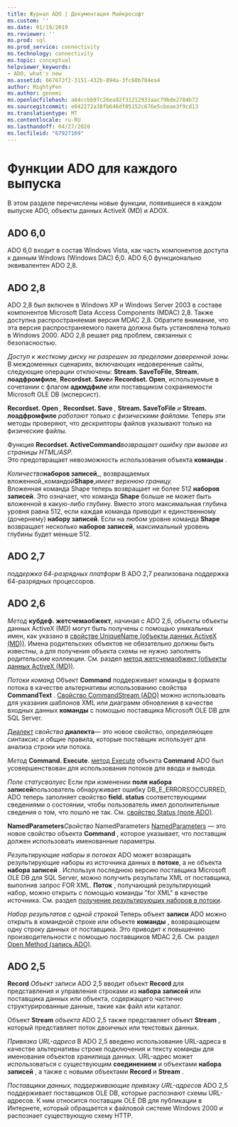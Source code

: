 ```yaml
---
title: Журнал ADO | Документация Майкрософт
ms.custom: ''
ms.date: 01/19/2019
ms.reviewer: ''
ms.prod: sql
ms.prod_service: connectivity
ms.technology: connectivity
ms.topic: conceptual
helpviewer_keywords:
- ADO, what's new
ms.assetid: 667673f2-3151-432b-894a-3fc60b704ea4
author: MightyPen
ms.author: genemi
ms.openlocfilehash: a84ccbb97c26ea92f31212933aac79bde2784b72
ms.sourcegitcommit: e042272a38fb646df05152c676e5cbeae3f9cd13
ms.translationtype: MT
ms.contentlocale: ru-RU
ms.lasthandoff: 04/27/2020
ms.locfileid: "67927169"
---
```

# <a name="ado-features-for-each-release"></a>Функции ADO для каждого выпуска

В этом разделе перечислены новые функции, появившиеся в каждом выпуске ADO, объекты данных ActiveX (MD) и ADOX.

## <a name="ado-60"></a>ADO 6,0

 ADO 6,0 входит в состав Windows Vista, как часть компонентов доступа к данным Windows (Windows DAC) 6,0. ADO 6,0 функционально эквивалентен ADO 2,8.

## <a name="ado-28"></a>ADO 2,8

 ADO 2,8 был включен в Windows XP и Windows Server 2003 в составе компонентов Microsoft Data Access Components (MDAC) 2,8. Также доступна распространяемая версия MDAC 2,8. Обратите внимание, что эта версия распространяемого пакета должна быть установлена только в Windows 2000. ADO 2,8 решает ряд проблем, связанных с безопасностью.

 *Доступ к жесткому диску не разрешен за пределами доверенной зоны.*
В междоменных сценариях, включающих недоверенные сайты, следующие операции отключены: **Stream. SaveToFile**, **Stream. лоадфромфиле**, **Recordset. Save**и **Recordset. Open**, используемые в сочетании с флагом **адкмдфиле** или поставщиком сохраняемости Microsoft OLE DB (мсперсист).

 **Recordset. Open** _,_  **Recordset. Save** _,_  **Stream. SaveToFile** _и_  **Stream. лоадфромфиле**  _работают только с физическими файлами._
Теперь эти методы проверяют, что дескрипторы файлов указывают только на физические файлы.

 Функция **Recordset. ActiveCommand**_возвращает ошибку при вызове из страницы HTML/ASP._  
Это предотвращает невозможность использования объекта **команды** .

 _Количество_**наборов записей**_, возвращаемых вложенной_командой**Shape**,_имеет верхнюю границу._        
Вложенная команда Shape теперь возвращает не более 512 **наборов записей**. Это означает, что команда **Shape** больше не может быть вложенной в какую-либо глубину. Вместо этого максимальная глубина уровня равна 512, если каждая команда приводит к единственному (дочернему) **набору записей**. Если на любом уровне команда **Shape** возвращает несколько **наборов записей**, максимальный уровень глубины будет меньше 512.

## <a name="ado-27"></a>ADO 2,7

 *поддержка 64-разрядных платформ* В ADO 2,7 реализована поддержка 64-разрядных процессоров.

## <a name="ado-26"></a>ADO 2,6

 _Метод_ **кубдеф. жетсчемаобжект**, начиная с ADO 2,6, объекты объекты данных ActiveX (MD) могут быть получены с помощью уникальных имен, как указано в [свойстве UniqueName (объекты данных ActiveX (MD))](../../ado/reference/ado-md-api/uniquename-property-ado-md.md).   Имена родительских объектов не обязательно должны быть известны, а для получения объекта схемы не нужно заполнять родительские коллекции. См. раздел [метод жетсчемаобжект (объекты данных ActiveX (MD))](../../ado/reference/ado-md-api/getschemaobject-method-ado-md.md).

 *Потоки команд* Объект **Command** поддерживает команды в формате потока в качестве альтернативы использованию свойства **CommandText** . [Свойство CommandStream (ADO)](../../ado/reference/ado-api/commandstream-property-ado.md) можно использовать для указания шаблонов XML или диаграмм обновления в качестве входных данных **команды** с помощью поставщика Microsoft OLE DB для SQL Server.

 [Диалект](../../ado/reference/ado-api/dialect-property.md) _свойства_ **диалекта**— это новое свойство, определяющее синтаксис и общие правила, которые поставщик использует для анализа строки или потока.  

 _Метод_ **Command. Execute**. [метод Execute](../../ado/reference/ado-api/execute-method-ado-command.md) объекта **Command** ADO был усовершенствован для использования потоков для ввода и вывода.  

 *Поле статусвалуес* Если при изменении **поля** **набора записей**пользователь обнаруживает ошибку DB_E_ERRORSOCCURRED, ADO теперь заполняет свойство **field. status** соответствующими сведениями о состоянии, чтобы пользователь имел дополнительные сведения о том, что пошло не так. См. [свойство Status (поле ADO)](../../ado/reference/ado-api/status-property-ado-field.md).

 **NamedParameters**_Свойство_ NamedParameters [NamedParameters](../../ado/reference/ado-api/namedparameters-property-ado.md) — это новое свойство объекта **Command** , которое указывает, что поставщик должен использовать именованные параметры.  

 *Результирующие наборы в потоках* ADO может возвращать результирующие наборы из источника данных в **потоке**, а не объекта **набора записей** . Используя последнюю версию поставщика Microsoft OLE DB для SQL Server, можно получить результаты XML от поставщика, выполнив запрос FOR XML. **Поток** , получающий результирующий набор, можно открыть с помощью команды "for XML" в качестве источника. См. раздел [получение результирующих наборов в потоки](../../ado/guide/data/retrieving-resultsets-into-streams.md).

 *Набор результатов с одной строкой* Теперь объект **записи** ADO можно открыть в командной строке или объекте **команды** , возвращающем одну строку данных от поставщика. Это приводит к повышению производительности с помощью поставщиков MDAC 2,6. См. раздел [Open Method (запись ADO)](../../ado/reference/ado-api/open-method-ado-record.md).

## <a name="ado-25"></a>ADO 2,5

 **Record** _Объект_ записи ADO 2,5 вводит объект **Record** для представления и управления строками из **набора записей** или поставщика данных или объекта, содержащего частично структурированные данные, такие как файл или каталог.

 Объект **Stream** _объекта_ ADO 2,5 также представляет объект **Stream** , который представляет поток двоичных или текстовых данных.

 *Привязка URL-адреса* В ADO 2,5 введено использование URL-адреса в качестве альтернативы строке подключения и тексту команды для именования объектов хранилища данных. URL-адрес может использоваться с существующим **соединением** и объектами **набора записей** , а также с новыми объектами **Record** и **Stream** .

 *Поставщики данных, поддерживающие привязку URL-адресов* ADO 2,5 поддерживает поставщиков OLE DB, которые распознают схемы URL-адресов. К ним относится поставщик OLE DB для публикации в Интернете, который обращается к файловой системе Windows 2000 и распознает существующую схему HTTP.
